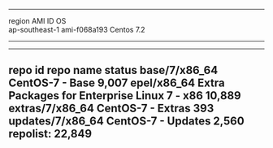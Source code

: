 
---
 region            AMI ID         OS       
 ap-southeast-1    ami-f068a193   Centos 7.2 

---

---
repo id          repo name                                   status
base/7/x86_64    CentOS-7 - Base                              9,007
epel/x86_64      Extra Packages for Enterprise Linux 7 - x86 10,889
extras/7/x86_64  CentOS-7 - Extras                              393
updates/7/x86_64 CentOS-7 - Updates                           2,560
repolist: 22,849
---
